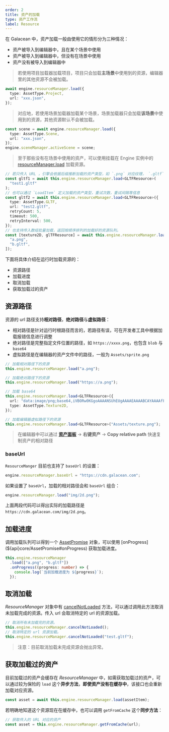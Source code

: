 ```yaml
---
order: 2
title: 资产的加载
type: 资产工作流
label: Resource
---
```


在 Galacean 中，资产加载一般由使用它的情形分为三种情况：

- 资产被导入到编辑器中，且在某个场景中使用
- 资产被导入到编辑器中，但没有在场景中使用
- 资产没有被导入到编辑器中

> 若使用项目加载器加载项目，项目只会加载**主场景**中使用到的资源，编辑器里的其他资源不会被加载。

```typescript
await engine.resourceManager.load({
  type: AssetType.Project,
  url: "xxx.json",
});
```

> 对应地，若使用场景加载器加载某个场景，场景加载器只会加载**该场景**中使用到的资源，其他资源默认不会被加载。

```typescript
const scene = await engine.resourceManager.load({
  type: AssetType.Scene,
  url: "xxx.json",
});
engine.sceneManager.activeScene = scene;
```

> 至于那些没有在场景中使用的资产，可以使用挂载在 Engine 实例中的 [resourceManager.load](${api}core/Engine#resourceManager#load) 加载资源。

```typescript
// 若只传入 URL ，引擎会依据后缀推断加载的资产类型，如 `.png` 对应纹理， `.gltf` 则对应模型
const gltf1 = await this.engine.resourceManager.load<GLTFResource>(
  "test1.gltf"
);
// 也可以通过 `LoadItem` 定义加载的资产类型，重试次数，重试间隔等信息
const gltf2 = await this.engine.resourceManager.load<GLTFResource>({
  type: AssetType.GLTF,
  url: "test2.gltf",
  retryCount: 5,
  timeout: 500,
  retryInterval: 500,
});
// 也支持传入数组批量加载，返回按顺序排列的加载好的资源队列。
const [texture2D, glTFResource] = await this.engine.resourceManager.load([
  "a.png",
  "b.gltf",
]);
```

下面将具体介绍在运行时加载资源的：

- 资源路径
- 加载进度
- 取消加载
- 获取加载过的资产

## 资源路径

资源的 url 路径支持**相对路径**，**绝对路径**与**虚拟路径**：

- 相对路径是针对运行时根路径而言的，若路径有误，可在开发者工具中根据加载报错信息进行调整
- 绝对路径是完整指定文件位置的路径，如 `https://xxxx.png`，也包含 `blob` 与 `base64`
- 虚拟路径是在编辑器的资产文件中的路径，一般为 `Assets/sprite.png`

```typescript
// 加载相对路径下的资源
this.engine.resourceManager.load("a.png");

// 加载绝对路径下的资源
this.engine.resourceManager.load("https://a.png");

// 加载 base64
this.engine.resourceManager.load<GLTFResource>({
  url: "data:image/png;base64,iVBORw0KGgoAAAANSUhEUgAAAAEAAAABCAYAAAAfFcSJAAAADUlEQVR42mP8/5+hHgAHggJ/PchI7wAAAABJRU5ErkJggg==",
  type: AssetType.Texture2D,
});

// 加载编辑器虚拟路径下的资源
this.engine.resourceManager.load<GLTFResource>("Assets/texture.png");
```

> 在编辑器中可以通过 **[资产面板](${docs}interface-assets)** -> **右键资产** -> **Copy relative path** 快速复制资产的相对路径

### baseUrl

`ResourceManger` 目前也支持了 `baseUrl` 的设置：

```typescript
engine.resourceManager.baseUrl = "https://cdn.galacean.com";
```

如果设置了 `baseUrl`，加载的相对路径会和 `baseUrl` 组合：

```typescript
engine.resourceManager.load("img/2d.png");
```

上面两段代码可以得出实际的加载路径是`https://cdn.galacean.com/img/2d.png`。

## 加载进度

调用加载队列可以得到一个 [AssetPromise](${api}core/AssetPromise) 对象，可以使用 [onProgress](${api}core/AssetPromise#onProgress) 获取加载进度。

```typescript
this.engine.resourceManager
  .load(["a.png", "b.gltf"])
  .onProgress((progress: number) => {
    console.log(`当前加载进度为 ${progress}`);
  });
```

## 取消加载

_ResourceManager_ 对象中有 [cancelNotLoaded](${api}core/ResourceManager#cancelNotLoaded) 方法，可以通过调用此方法取消未加载完成的资源。传入 url 会取消特定的 url 的资源加载。

```typescript
// 取消所有未加载完的资源。
this.engine.resourceManager.cancelNotLoaded();
// 取消特定的 url 资源加载。
this.engine.resourceManager.cancelNotLoaded("test.gltf");
```

> 注意：目前取消加载未完成资源会抛出异常。

## 获取加载过的资产

目前加载过的资产会缓存在 _ResourceManager_ 中，如需获取加载过的资产，可以通过较为保险的 `load` 这个**异步方法**，**即使资产没有在缓存中**，该接口也会重新加载对应资源。

```typescript
const asset = await this.engine.resourceManager.load(assetItem);
```

若明确地知道这个资源现在在缓存中，也可以调用 `getFromCache` 这个**同步方法**：

```typescript
// 获取传入的 URL 对应的资产
const asset = this.engine.resourceManager.getFromCache(url);
```
